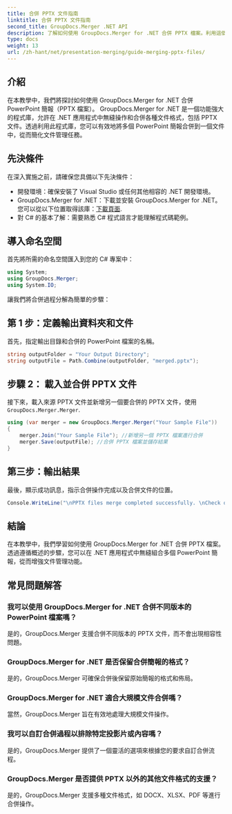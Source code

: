 ```yaml
---
title: 合併 PPTX 文件指南
linktitle: 合併 PPTX 文件指南
second_title: GroupDocs.Merger .NET API
description: 了解如何使用 GroupDocs.Merger for .NET 合併 PPTX 檔案。利用這個強大的 .NET 程式庫簡化文件管理。
type: docs
weight: 13
url: /zh-hant/net/presentation-merging/guide-merging-pptx-files/
---
```

## 介紹
在本教學中，我們將探討如何使用 GroupDocs.Merger for .NET 合併 PowerPoint 簡報（PPTX 檔案）。 GroupDocs.Merger for .NET 是一個功能強大的程式庫，允許在 .NET 應用程式中無縫操作和合併各種文件格式，包括 PPTX 文件。透過利用此程式庫，您可以有效地將多個 PowerPoint 簡報合併到一個文件中，從而簡化文件管理任務。
## 先決條件
在深入實施之前，請確保您具備以下先決條件：
- 開發環境：確保安裝了 Visual Studio 或任何其他相容的 .NET 開發環境。
- GroupDocs.Merger for .NET：下載並安裝 GroupDocs.Merger for .NET。您可以從以下位置取得該庫：[下載頁面](https://releases.groupdocs.com/merger/net/).
- 對 C# 的基本了解：需要熟悉 C# 程式語言才能理解程式碼範例。

## 導入命名空間
首先將所需的命名空間匯入到您的 C# 專案中：
```csharp
using System; 
using GroupDocs.Merger;
using System.IO;
```

讓我們將合併過程分解為簡單的步驟：
## 第 1 步：定義輸出資料夾和文件
首先，指定輸出目錄和合併的 PowerPoint 檔案的名稱。
```csharp
string outputFolder = "Your Output Directory";
string outputFile = Path.Combine(outputFolder, "merged.pptx");
```
## 步驟 2： 載入並合併 PPTX 文件
接下來，載入來源 PPTX 文件並新增另一個要合併的 PPTX 文件，使用`GroupDocs.Merger.Merger`.
```csharp
using (var merger = new GroupDocs.Merger.Merger("Your Sample File"))
{
    merger.Join("Your Sample File"); //新增另一個 PPTX 檔案進行合併
    merger.Save(outputFile); //合併 PPTX 檔案並儲存結果
}
```
## 第三步：輸出結果
最後，顯示成功訊息，指示合併操作完成以及合併文件的位置。
```csharp
Console.WriteLine("\nPPTX files merge completed successfully. \nCheck output in {0}", outputFolder);
```

## 結論
在本教學中，我們學習如何使用 GroupDocs.Merger for .NET 合併 PPTX 檔案。透過遵循概述的步驟，您可以在 .NET 應用程式中無縫組合多個 PowerPoint 簡報，從而增強文件管理功能。

## 常見問題解答
### 我可以使用 GroupDocs.Merger for .NET 合併不同版本的 PowerPoint 檔案嗎？
是的，GroupDocs.Merger 支援合併不同版本的 PPTX 文件，而不會出現相容性問題。
### GroupDocs.Merger for .NET 是否保留合併簡報的格式？
是的，GroupDocs.Merger 可確保合併後保留原始簡報的格式和佈局。
### GroupDocs.Merger for .NET 適合大規模文件合併嗎？
當然，GroupDocs.Merger 旨在有效地處理大規模文件操作。
### 我可以自訂合併過程以排除特定投影片或內容嗎？
是的，GroupDocs.Merger 提供了一個靈活的選項來根據您的要求自訂合併流程。
### GroupDocs.Merger 是否提供 PPTX 以外的其他文件格式的支援？
是的，GroupDocs.Merger 支援多種文件格式，如 DOCX、XLSX、PDF 等進行合併操作。